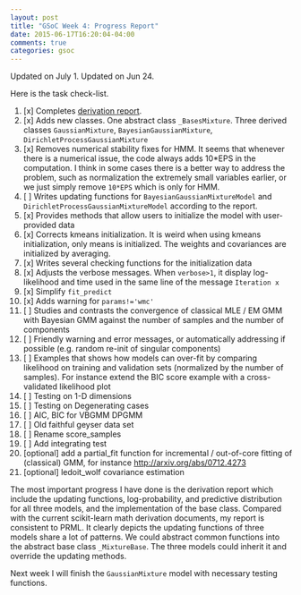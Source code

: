 ```yaml
---
layout: post
title: "GSoC Week 4: Progress Report"
date: 2015-06-17T16:20:04-04:00
comments: true
categories: gsoc
---
```

Updated on July 1.
Updated on Jun 24.

Here is the task check-list.

1. [x] Completes [derivation report](https://www.dropbox.com/s/8hlbb7dlwllwcry/VBGMM.pdf?dl=0).
2. [x] Adds new classes. One abstract class ```_BasesMixture```. Three derived classes ```GaussianMixture```, ```BayesianGaussianMixture```, ```DirichletProcessGaussianMixture```
3. [x] Removes numerical stability fixes for HMM. It seems that whenever there is a numerical issue, the code always adds 10*EPS in the computation. I think in some cases there is a better way to address the problem, such as normalization the extremely small variables earlier, or we just simply remove ```10*EPS``` which is only for HMM.
4. [ ] Writes updating functions for ```BayesianGaussianMixtureModel``` and ```DirichletProcessGaussianMixtureModel``` according to the report.
5. [x] Provides methods that allow users to initialize the model with user-provided data
6. [x] Corrects kmeans initialization. It is weird when using kmeans initialization, only means is initialized. The weights and covariances are initialized by averaging.
7. [x] Writes several checking functions for the initialization data
8. [x] Adjusts the verbose messages. When ```verbose>1```, it display log-likelihood and time used in the same line of the message ```Iteration x```
9. [x] Simplify ```fit_predict```
10. [x] Adds warning for ```params!='wmc'```
11. [ ] Studies and contrasts the convergence of classical MLE / EM GMM with Bayesian GMM against the number of samples and the number of components
12. [ ] Friendly warning and error messages, or automatically addressing if possible (e.g. random re-init of singular components)
13. [ ] Examples that shows how models can over-fit by comparing likelihood on training and validation sets (normalized by
the number of samples). For instance extend the BIC score example with a cross-validated likelihood plot
14. [ ] Testing on 1-D dimensions
15. [ ] Testing on Degenerating cases
16. [ ] AIC, BIC for VBGMM DPGMM
17. [ ] Old faithful geyser data set
18. [ ] Rename score_samples
19. [ ] Add integrating test
20. [optional] add a partial_fit function for incremental / out-of-core fitting of (classical) GMM, for instance http://arxiv.org/abs/0712.4273 
21. [optional] ledoit_wolf covariance estimation

The most important progress I have done is the derivation report which include the updating functions, log-probability, and predictive distribution for all three models, and the implementation of the base class. Compared with the current scikit-learn math derivation documents, my report is consistent to PRML. It clearly depicts the updating functions of three models share a lot of patterns. We could abstract common functions into the abstract base class ```_MixtureBase```. The three models could inherit it and override the updating methods.

Next week I will finish the ```GaussianMixture``` model with necessary testing functions.